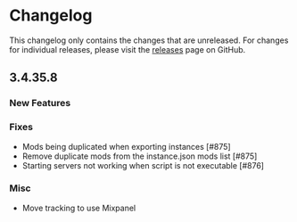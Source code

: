 # Changelog

This changelog only contains the changes that are unreleased. For changes for individual releases, please visit the
[releases](https://github.com/ATLauncher/ATLauncher/releases) page on GitHub.

## 3.4.35.8

### New Features

### Fixes
- Mods being duplicated when exporting instances [#875]
- Remove duplicate mods from the instance.json mods list [#875]
- Starting servers not working when script is not executable [#876]

### Misc
- Move tracking to use Mixpanel